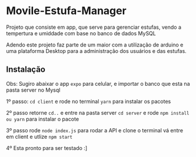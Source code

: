 # Movile-Estufa-Manager

Projeto que consiste em app, que serve para gerenciar estufas, vendo a tempertura e umiddade com base no banco de dados MySQL

Adendo este projeto faz parte de um maior com a utilização de arduino e uma plataforma Desktop para a administração dos usuários e das estufas.

## Instalação

Obs: Sugiro abaixar o app `expo` para celular, e importar o banco que esta na pasta server no Mysql 

1º passo: `cd client` e rode no terminal `yarn` para instalar os pacotes

2º passo retorne `cd..` e entre na pasta server `cd server` e rode `npm install ou yarn` para instalar o pacote

3º passo rode `node index.js` para rodar a API e clone o terminal vá entre em client e utlize `npm start`

4º Esta pronto para ser testado :]
